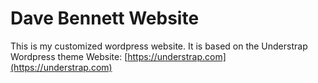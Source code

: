 
# Dave Bennett Website

This is my customized wordpress website. It is based on the Understrap Wordpress theme 
Website: [https://understrap.com](https://understrap.com)
